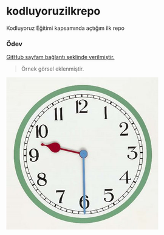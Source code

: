 # kodluyoruzilkrepo
Kodluyoruz Eğitimi kapsamında açtığım ilk repo
### Ödev

[GitHub sayfam bağlantı şeklinde verilmiştir.](https://github.com/deryatas "GitHub Sayfam")

> Örnek görsel eklenmiştir.

![Örnek resim verilmiştir.](analog.jpg "Github")




